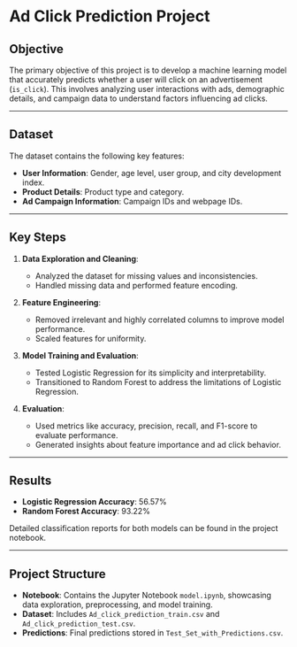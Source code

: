 # Ad Click Prediction Project

## Objective
The primary objective of this project is to develop a machine learning model that accurately predicts whether a user will click on an advertisement (`is_click`). This involves analyzing user interactions with ads, demographic details, and campaign data to understand factors influencing ad clicks.

---

## Dataset
The dataset contains the following key features:

- **User Information**: Gender, age level, user group, and city development index.
- **Product Details**: Product type and category.
- **Ad Campaign Information**: Campaign IDs and webpage IDs.

---

## Key Steps

1. **Data Exploration and Cleaning**:
   - Analyzed the dataset for missing values and inconsistencies.
   - Handled missing data and performed feature encoding.

2. **Feature Engineering**:
   - Removed irrelevant and highly correlated columns to improve model performance.
   - Scaled features for uniformity.

3. **Model Training and Evaluation**:
   - Tested Logistic Regression for its simplicity and interpretability.
   - Transitioned to Random Forest to address the limitations of Logistic Regression.

4. **Evaluation**:
   - Used metrics like accuracy, precision, recall, and F1-score to evaluate performance.
   - Generated insights about feature importance and ad click behavior.

---

## Results

- **Logistic Regression Accuracy**: 56.57%
- **Random Forest Accuracy**: 93.22%

Detailed classification reports for both models can be found in the project notebook.

---

## Project Structure

- **Notebook**: Contains the Jupyter Notebook `model.ipynb`, showcasing data exploration, preprocessing, and model training.
- **Dataset**: Includes `Ad_click_prediction_train.csv` and `Ad_click_prediction_test.csv`.
- **Predictions**: Final predictions stored in `Test_Set_with_Predictions.csv`.
